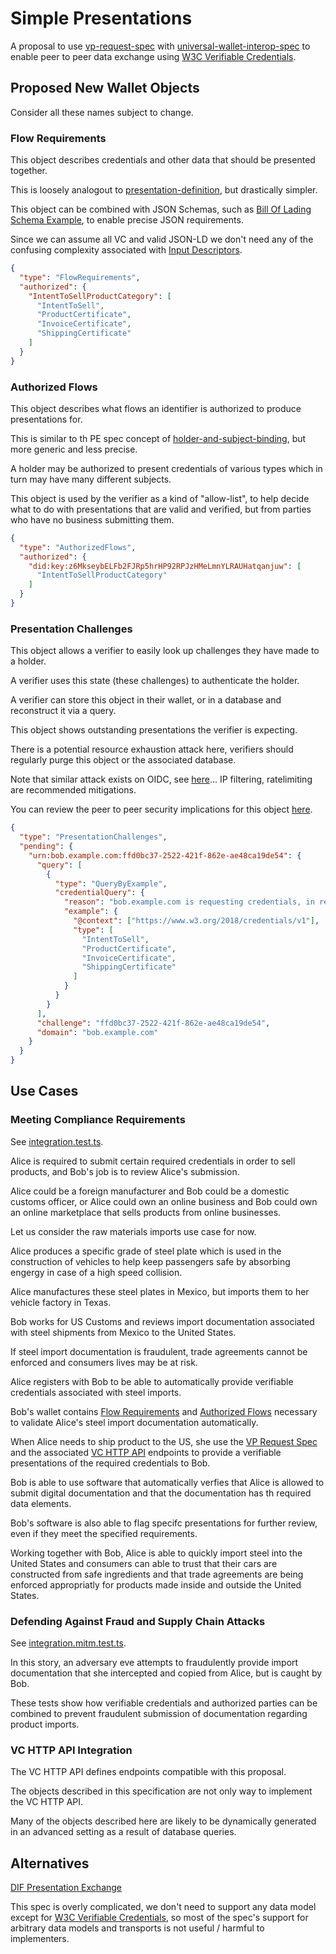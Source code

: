 # Simple Presentations

A proposal to use [vp-request-spec](https://w3c-ccg.github.io/vp-request-spec/) with [universal-wallet-interop-spec](https://github.com/w3c-ccg/universal-wallet-interop-spec) to enable peer to peer data exchange using [W3C Verifiable Credentials](https://www.w3.org/TR/vc-data-model/).

## Proposed New Wallet Objects

Consider all these names subject to change.

### Flow Requirements

This object describes credentials and other data that should be presented together.

This is loosely analogout to [presentation-definition](https://identity.foundation/presentation-exchange/#presentation-definition), but drastically simpler.

This object can be combined with JSON Schemas, such as [Bill Of Lading Schema Example](https://w3c-ccg.github.io/traceability-vocab/#BillOfLadingCertificate), to enable precise JSON requirements.

Since we can assume all VC and valid JSON-LD we don't need any of the confusing complexity associated with [Input Descriptors](https://identity.foundation/presentation-exchange/#input-descriptor-object).

```json
{
  "type": "FlowRequirements",
  "authorized": {
    "IntentToSellProductCategory": [
      "IntentToSell",
      "ProductCertificate",
      "InvoiceCertificate",
      "ShippingCertificate"
    ]
  }
}
```

### Authorized Flows

This object describes what flows an identifier is authorized to produce presentations for.

This is similar to th PE spec concept of [holder-and-subject-binding](https://identity.foundation/presentation-exchange/#holder-and-subject-binding), but more generic and less precise.

A holder may be authorized to present credentials of various types which in turn may have many different subjects.

This object is used by the verifier as a kind of "allow-list", to help decide what to do with presentations that are valid and verified, but from parties who have no business submitting them.

```json
{
  "type": "AuthorizedFlows",
  "authorized": {
    "did:key:z6MkseybELFb2FJRp5hrHP92RPJzHMeLmnYLRAUHatqanjuw": [
      "IntentToSellProductCategory"
    ]
  }
}
```

### Presentation Challenges

This object allows a verifier to easily look up challenges they have made to a holder.

A verifier uses this state (these challenges) to authenticate the holder.

A verifier can store this object in their wallet, or in a database and reconstruct it via a query.

This object shows outstanding presentations the verifier is expecting.

There is a potential resource exhaustion attack here, verifiers should regularly purge this object or the associated database.

Note that similar attack exists on OIDC, see [here](https://openid.net/specs/openid-authentication-2_0.html#anchor46)... IP filtering, ratelimiting are recommended mitigations.

You can review the peer to peer security implications for this object [here](https://w3c-ccg.github.io/vp-request-spec/#peer-to-peer).

```json
{
  "type": "PresentationChallenges",
  "pending": {
    "urn:bob.example.com:ffd0bc37-2522-421f-862e-ae48ca19de54": {
      "query": [
        {
          "type": "QueryByExample",
          "credentialQuery": {
            "reason": "bob.example.com is requesting credentials, in response to IntentToSellProductCategory",
            "example": {
              "@context": ["https://www.w3.org/2018/credentials/v1"],
              "type": [
                "IntentToSell",
                "ProductCertificate",
                "InvoiceCertificate",
                "ShippingCertificate"
              ]
            }
          }
        }
      ],
      "challenge": "ffd0bc37-2522-421f-862e-ae48ca19de54",
      "domain": "bob.example.com"
    }
  }
}
```

## Use Cases

### Meeting Compliance Requirements

See [integration.test.ts](./example/src/__tests__/integration.test.ts).

Alice is required to submit certain required credentials in order to sell products, and Bob's job is to review Alice's submission.

Alice could be a foreign manufacturer and Bob could be a domestic customs officer, or Alice could own an online business and Bob could own an online marketplace that sells products from online businesses.

Let us consider the raw materials imports use case for now.

Alice produces a specific grade of steel plate which is used in the construction of vehicles to help keep passengers safe by absorbing engergy in case of a high speed collision.

Alice manufactures these steel plates in Mexico, but imports them to her vehicle factory in Texas.

Bob works for US Customs and reviews import documentation associated with steel shipments from Mexico to the United States.

If steel import documentation is fraudulent, trade agreements cannot be enforced and consumers lives may be at risk.

Alice registers with Bob to be able to automatically provide verifiable credentials associated with steel imports.

Bob's wallet contains [Flow Requirements](#flow-requirements) and [Authorized Flows](#authorized-flows) necessary to validate Alice's steel import documentation automatically.

When Alice needs to ship product to the US, she use the [VP Request Spec](https://w3c-ccg.github.io/vp-request-spec) and the associated [VC HTTP API](https://github.com/w3c-ccg/vc-http-api) endpoints to provide a verifiable presentations of the required credentials to Bob.

Bob is able to use software that automatically verfies that Alice is allowed to submit digital documentation and that the documentation has th required data elements.

Bob's software is also able to flag specifc presentations for further review, even if they meet the specified requirements.

Working together with Bob, Alice is able to quickly import steel into the United States and consumers can able to trust that their cars are constructed from safe ingredients and that trade agreements are being enforced appropriatly for products made inside and outside the United States.

### Defending Against Fraud and Supply Chain Attacks

See [integration.mitm.test.ts](./example/src/__tests__/integration.mitm.test.ts).

In this story, an adversary eve attempts to fraudulently provide import documentation that she intercepted and copied from Alice, but is caught by Bob.

These tests show how verifiable credentials and authorized parties can be combined to prevent fraudulent submission of documentation regarding product imports.

### VC HTTP API Integration

The VC HTTP API defines endpoints compatible with this proposal.

The objects described in this specification are not only way to implement the VC HTTP API.

Many of the objects described here are likely to be dynamically generated in an advanced setting as a result of database queries.

## Alternatives

[DIF Presentation Exchange](https://github.com/decentralized-identity/presentation-exchange)

This spec is overly complicated, we don't need to support any data model except for [W3C Verifiable Credentials](https://www.w3.org/TR/vc-data-model/), so most of the spec's support for arbitrary data models and transports is not useful / harmful to implementers.
